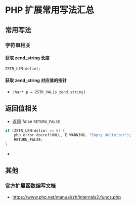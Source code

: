 # PHP 扩展常用写法汇总

## 常用写法
### 字符串相关
#### 获取 zend_string 长度

```c
ZSTR_LEN(delim);
```

#### 获取 zend_string 对应值的指针
* `char* p = ZSTR_VAL(p_zend_string)`

## 返回值相关
* 返回 false `RETURN_FALSE`

```c
if (ZSTR_LEN(delim) == 0) {
    php_error_docref(NULL, E_WARNING, "Empty delimiter");
    RETURN_FALSE;
}
```

* 


## 其他
### 官方扩展函数编写文档
* https://www.php.net/manual/zh/internals2.funcs.php
